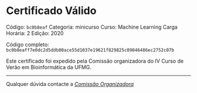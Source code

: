 # Certificado Válido

Código: `bc0b8eaf`
Categoria: minicurso
Curso: Machine Learning
Carga Horária: 2
Edição: 2020


Código completo: `bc0b8eaff7e0dc2d5ddb00ace55d1037e19621f829825c09046486ec2752c07b`


Este certificado foi expedido pela Comissão organizadora do IV Curso de Verão em Bioinformática da UFMG.

----

Qualquer dúvida contacte a [_Comissão Organizadora_](<mailto:cursobioinfoufmg@gmail.com$subject=[Certificados]>)

